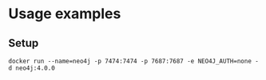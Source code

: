 # Usage examples

## Setup
```shell script
docker run --name=neo4j -p 7474:7474 -p 7687:7687 -e NEO4J_AUTH=none -d neo4j:4.0.0
```
